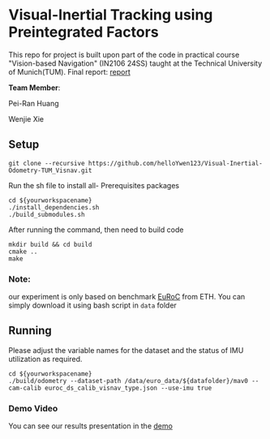 # Visual-Inertial Tracking using Preintegrated Factors

This repo for project is built upon part of the code in practical course "Vision-based Navigation" (IN2106 24SS) taught at the Technical University of Munich(TUM). 
Final report: [report](Report_Visual_Inertial_odometry.pdf)

**Team Member**:


Pei-Ran Huang

Wenjie Xie

## Setup
```
git clone --recursive https://github.com/helloYwen123/Visual-Inertial-Odometry-TUM_Visnav.git
```
Run the sh file to install all- Prerequisites packages

```
cd ${yourworkspacename}
./install_dependencies.sh
./build_submodules.sh
```
After running the command, then need to build code
```
mkdir build && cd build
cmake ..
make
```
### Note: 
our experiment is only based on benchmark [EuRoC](https://projects.asl.ethz.ch/datasets/doku.php?id=kmavvisualinertialdatasets) from ETH. You can simply download it using bash script in `data` folder
## Running 

Please adjust the variable names for the dataset and the status of IMU utilization as required.
```
cd ${yourworkspacename}
./build/odometry --dataset-path /data/euro_data/${datafolder}/mav0 --cam-calib euroc_ds_calib_visnav_type.json --use-imu true
```
### Demo Video
You can see our results presentation in the [demo](https://drive.google.com/file/d/1wb0d1FAokyZxkMmGQOABPveuwGAcV28H/view?usp=drive_link)

